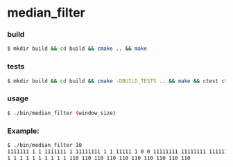 # median_filter
### build
```bash
$ mkdir build && cd build && cmake .. && make
```
### tests
```bash
$ mkdir build && cd build && cmake -DBUILD_TESTS .. && make && ctest ctest -T Test -T Coverage
```
### usage
```bash
$ ./bin/median_filter (window_size)
```

### Example:
```bash
$ ./bin/median_filter 10
1111111 1 1 1111111 1 11111111 1 1 11111 1 0 0 11111111 11111111 11111111 1 1 1010 11 101101
1 1 1 1 1 1 1 1 1 1 110 110 110 110 110 110 110 110 110 110 

```